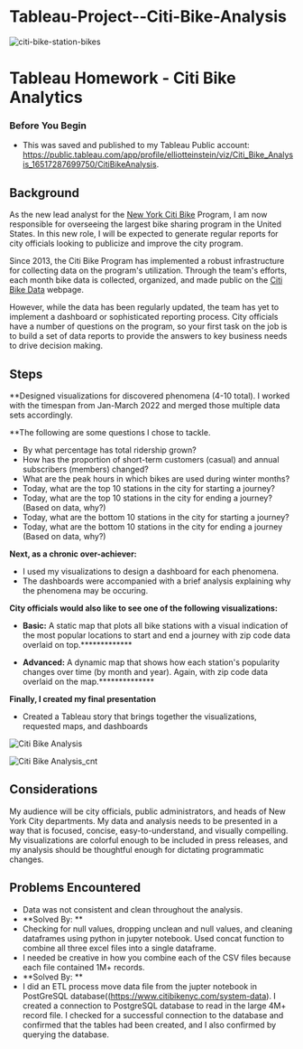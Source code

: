 # Tableau-Project--Citi-Bike-Analysis

![citi-bike-station-bikes](https://user-images.githubusercontent.com/94668201/166336200-46cba0a5-94b7-48a8-b818-1da212b0c78b.jpg)
# Tableau Homework - Citi Bike Analytics

### Before You Begin

* This was saved and published to my Tableau Public account: https://public.tableau.com/app/profile/elliotteinstein/viz/Citi_Bike_Analysis_16517287699750/CitiBikeAnalysis.

## Background

As the new lead analyst for the [New York Citi Bike](https://en.wikipedia.org/wiki/Citi_Bike) Program, I am now responsible for overseeing the largest bike sharing program in the United States. In this new role, I will be expected to generate regular reports for city officials looking to publicize and improve the city program.

Since 2013, the Citi Bike Program has implemented a robust infrastructure for collecting data on the program's utilization. Through the team's efforts, each month bike data is collected, organized, and made public on the [Citi Bike Data](https://www.citibikenyc.com/system-data) webpage.

However, while the data has been regularly updated, the team has yet to implement a dashboard or sophisticated reporting process. City officials have a number of questions on the program, so your first task on the job is to build a set of data reports to provide the answers to key business needs to drive decision making. 

## Steps

**Designed visualizations for discovered phenomena (4-10 total). I worked with the timespan from Jan-March 2022 and merged those multiple data sets accordingly. 

**The following are some questions I chose to tackle. 

* By what percentage has total ridership grown?
* How has the proportion of short-term customers (casual) and annual subscribers (members) changed?
* What are the peak hours in which bikes are used during winter months? 
* Today, what are the top 10 stations in the city for starting a journey?
* Today, what are the top 10 stations in the city for ending a journey? (Based on data, why?)
* Today, what are the bottom 10 stations in the city for starting a journey?
* Today, what are the bottom 10 stations in the city for ending a journey (Based on data, why?)

**Next, as a chronic over-achiever:**

* I used my visualizations to design a dashboard for each phenomena.
* The dashboards were accompanied with a brief analysis explaining why the phenomena may be occuring. 

**City officials would also like to see one of the following visualizations:**

* **Basic:** A static map that plots all bike stations with a visual indication of the most popular locations to start and end a journey with zip code data overlaid on top.*************

* **Advanced:** A dynamic map that shows how each station's popularity changes over time (by month and year). Again, with zip code data overlaid on the map.**************

**Finally, I created my final presentation**
* Created a Tableau story that brings together the visualizations, requested maps, and dashboards

![Citi Bike Analysis](https://user-images.githubusercontent.com/94668201/167020609-41c470bf-877b-458a-9a2b-d50e78c43f50.png)

![Citi Bike Analysis_cnt](https://user-images.githubusercontent.com/94668201/167020626-79e5f477-72b5-48cb-8838-590e6c3693fb.png)


## Considerations

My audience will be city officials, public administrators, and heads of New York City departments. My data and analysis needs to be presented in a way that is focused, concise, easy-to-understand, and visually compelling. My visualizations are colorful enough to be included in press releases, and my analysis should be thoughtful enough for dictating programmatic changes. 

## Problems Encountered

* Data was not consistent and clean throughout the analysis. 
*  **Solved By: ** 
*  Checking for null values, dropping unclean and null values, and cleaning dataframes using python in jupyter notebook. Used concat function to combine all three excel files into a single dataframe. 
* I needed be creative in how you combine each of the CSV files because each file contained 1M+ records. 
* **Solved By: ** 
* I did an ETL process move data file from the jupter notebook in PostGreSQL database((https://www.citibikenyc.com/system-data). I created a connection to PostgreSQL database to read in the large 4M+ record file. I checked for a successful connection to the database and confirmed that the tables had been created, and I also confirmed by querying the database. 

